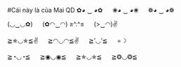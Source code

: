 #Cái này là của Mai QD
✿◕ ‿ ◕✿   ❀◕ ‿ ◕❀   ❁◕ ‿ ◕❁

(◡‿◡✿)   (✿◠‿◠)  ≥^.^≤   (>‿◠)✌

≧✯◡✯≦✌   ≧◠◡◠≦✌   ≧’◡’≦   =☽

≧◔◡◔≦   ≧◉◡◉≦   ≧✯◡✯≦   ≧❂◡❂≦

